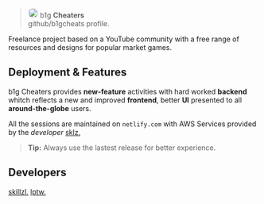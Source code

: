 
> <img style="border-radius: 300px;" src="https://avatars.githubusercontent.com/u/85303042?s=400&u=3c6ac7bb3177dbcd502c256981ef26a6d1775c73&v=4" width="20"/> b1g <strong>Cheaters</strong><br/> github/b1gcheats profile.

Freelance project based on a YouTube community with a free range of resources and designs for popular market games.

## Deployment & Features

b1g Cheaters provides **new-feature** activities with hard worked **backend** whitch reflects a new and improved **frontend**, better **UI** presented to all **around-the-globe** users.

All the sessions are maintained on `netlify.com` with AWS Services provided by the *developer* <a href="https://skillzl.me" >sklz.<a/>

> **Tip:** Always use the lastest release for better experience.

## Developers

<a href="https://skillzl.me" >skillzl.<a/>
<a href="https://lptw.xyz" >lptw.<a/>
